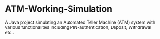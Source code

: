# ATM-Working-Simulation
A Java project simulating an Automated Teller Machine (ATM) system with various functionalities including PIN-authentication, Deposit, Withdrawal etc..
